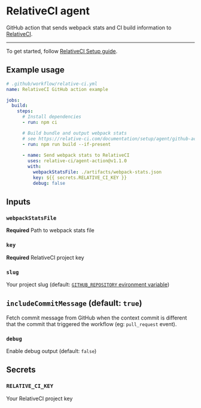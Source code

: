 # RelativeCI agent

GitHub action that sends webpack stats and CI build information to [RelativeCI](https://relative-ci.com?utm_source=GitHub&utm_medium=agent-action).

---

To get started, follow [RelativeCI Setup guide](https://relative-ci.com/documentation/setup?utm_source=GitHub&utm_medium=agent-action).

## Example usage

```yaml
# .github/workflow/relative-ci.yml
name: RelativeCI GitHub action example

jobs:
  build:
    steps:
      # Install dependencies
      - run: npm ci

      # Build bundle and output webpack stats
      # see https://relative-ci.com/documentation/setup/agent/github-action/#step-1-output-webpack-stats
      - run: npm run build --if-present
      
      - name: Send webpack stats to RelativeCI
        uses: relative-ci/agent-action@v1.1.0
        with:
          webpackStatsFile: ./artifacts/webpack-stats.json
          key: ${{ secrets.RELATIVE_CI_KEY }}
          debug: false
```

## Inputs

### `webpackStatsFile`

**Required** Path to webpack stats file

### `key`

**Required** RelativeCI project key

### `slug`

Your project slug (default: [`GITHUB_REPOSITORY` evironment variable](https://docs.github.com/en/actions/reference/environment-variables#default-environment-variables))

## `includeCommitMessage` (default: `true`)

Fetch commit message from GitHub when the context commit is different that the commit that triggered the workflow (eg: `pull_request` event).

### `debug`

Enable debug output (default: `false`)

## Secrets

### `RELATIVE_CI_KEY`

Your RelativeCI project key

